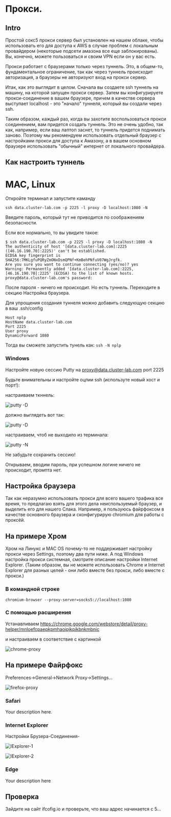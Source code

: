 # Прокси.

## Intro

Простой сокс5 прокси сервер был установлен на нашем облаке, чтобы использовать его для доступа к AWS в случае проблем с локальным провайдером (некоторые подсети амазона все еще заблокированы). Вы, конечно, можете пользоваться и своим VPN если он у вас есть.

Прокси работает с браузерами только через туннель. Это, в общем-то, фундаментальное ограничение, так как через туннель происходит авторизация, а браузеры не авторизуют вход на прокси сервер.

Итак, как это выглядит в целом. Сначала вы создаете ssh туннель на машину, на которой запущен прокси сервер. Затем вы конфигурируете прокси-соединение в вашем браузере, причем в качестве сервера выступает localhost - это "начало" туннеля, который вы создали через ssh.

Таким образом, каждый раз, когда вы захотите воспользоваться прокси соединением, вам придется создать туннель. Это не очень удобно, так как, например, если ваш лаптоп заснет, то туннель придется поднимать заново. Поэтому мы рекомендуем использовать отдельный браузер с настройками прокси для доступа к Амазону, а в вашем основном браузере использовать "обычный" интернет от локального провайдера.


## Как настроить туннель

# MAC, Linux

Откройте терминал и запустите каманду

`ssh data.cluster-lab.com -p 2225 -l proxy -D localhost:1080 -N`

Введите пароль, который тут не приводится по соображениям безопасности.

Если все нормально, то вы увидите такое:

```
$ ssh data.cluster-lab.com -p 2225 -l proxy -D localhost:1080 -N
The authenticity of host '[data.cluster-lab.com]:2225 ([46.16.190.70]:2225)' can't be established.
ECDSA key fingerprint is SHA256:7MKLgfuPQRyZmONxDsmQPNf+KmBehPNfuV07WgJrgfk.
Are you sure you want to continue connecting (yes/no)? yes
Warning: Permanently added '[data.cluster-lab.com]:2225,[46.16.190.70]:2225' (ECDSA) to the list of known hosts.
proxy@data.cluster-lab.com's password:

```
После пароля - ничего не происходит. Но есть туннель. Переходите в секцию Настройка браузера.

Для упрощения создания туннеля можно добавить следующую секцию в ваш .ssh/config

```
Host nplp
HostName data.cluster-lab.com 
Port 2225
User proxy
DynamicForward 1080

```

Тогда вы сможете запустить тунель как: `ssh -N nplp`

### Windows

Настройте новую сессию Putty на proxy@data.cluster-lab.com port 2225

Будьте внимательны и настройте оцпии ssh (используте новый хост и порт!):

настраиваем ткннель:

![putty -D](images/putty1.png)

должно выглядеть вот так:

![putty -D](images/putty2.png)

настраиваем, чтоб не выходило из терминала:

![putty -N](images/putty3.png)

Не забудьте сохранить сессию!

Открываем, вводим пароль, при успешном логине ничего не происходит, промпта нет.

## Настройка браузера

Так как неразумно использовать прокси для всего вашего трафика все время, то предлагаю взять для этого дела неиспользуемый браузер, и выделить его для нашего Слака. Например, я пользуюсь файрфоксом в качестве основного браузера и сконфигурирую chromium для работы с проксёй.

## На примере Хром

Хром на Линукс и MAC OS почему-то не поддерживает настройку прокси через Settings, поэтому два пути ниже. А под Windows настройка прокси системная, смотрите описание настройки Internet Explorer. (Таким образом, вы не можете использовать Chrome и Internet Explorer для разных целей - они либо вместе без прокси, либо вместе с прокси.)

### В командной строке

`chromium-browser --proxy-server=socks5://localhost:1080`

### С помощью расширения

Устанавливаем 
https://chrome.google.com/webstore/detail/proxy-helper/mnloefcpaepkpmhaoipjkpikbnkmbnic

и настраиваем в соответствие с картинкой

![chrome-proxy](images/chrome-proxy.png)

## На примере Файрфокс

Preferences->General->Network Proxy->Settings...

![firefox-proxy](images/firefox-proxy.png)

### Safari

Your description here.

### Internet Explorer

Настройки Брузера-Соединения-

![IExplorer-1](images/explorer1.png)

![IExplorer-2](images/explorer2.png)


### Edge

Your description here

## Проверка

Зайдите на сайт ifcofig.io и проверьте, что ваш адрес начинается с 5...


